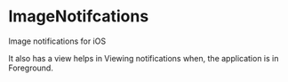 # ImageNotifcations
Image notifications for iOS

It also has a view helps in Viewing notifications when, the application is in Foreground.
